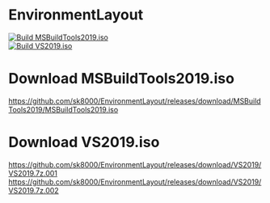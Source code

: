 # EnvironmentLayout
[![Build MSBuildTools2019.iso](https://github.com/sk8000/EnvironmentLayout/actions/workflows/ci_msbuildtools.yml/badge.svg)](https://github.com/sk8000/EnvironmentLayout/actions/workflows/ci_msbuildtools.yml)<br />
[![Build VS2019.iso](https://github.com/sk8000/EnvironmentLayout/actions/workflows/ci_vs.yml/badge.svg)](https://github.com/sk8000/EnvironmentLayout/actions/workflows/ci_vs.yml)

# Download MSBuildTools2019.iso
https://github.com/sk8000/EnvironmentLayout/releases/download/MSBuildTools2019/MSBuildTools2019.iso<br />

# Download VS2019.iso
https://github.com/sk8000/EnvironmentLayout/releases/download/VS2019/VS2019.7z.001<br />
https://github.com/sk8000/EnvironmentLayout/releases/download/VS2019/VS2019.7z.002
